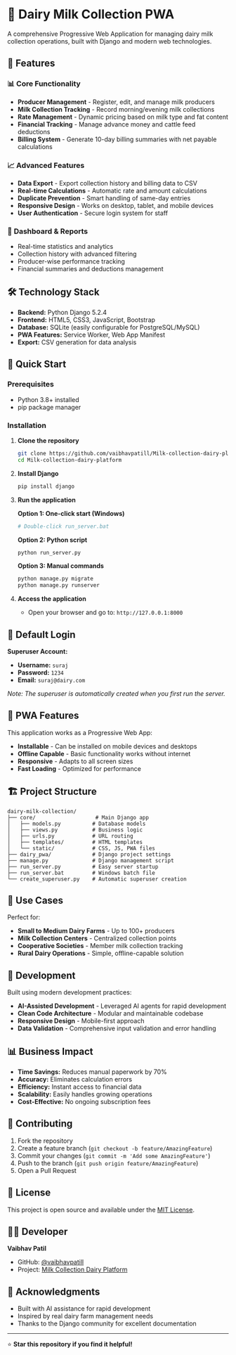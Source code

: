 # 🐄 Dairy Milk Collection PWA

A comprehensive Progressive Web Application for managing dairy milk collection operations, built with Django and modern web technologies.

## 🚀 Features

### 📊 **Core Functionality**
- **Producer Management** - Register, edit, and manage milk producers
- **Milk Collection Tracking** - Record morning/evening milk collections
- **Rate Management** - Dynamic pricing based on milk type and fat content
- **Financial Tracking** - Manage advance money and cattle feed deductions
- **Billing System** - Generate 10-day billing summaries with net payable calculations

### 📈 **Advanced Features**
- **Data Export** - Export collection history and billing data to CSV
- **Real-time Calculations** - Automatic rate and amount calculations
- **Duplicate Prevention** - Smart handling of same-day entries
- **Responsive Design** - Works on desktop, tablet, and mobile devices
- **User Authentication** - Secure login system for staff

### 🎯 **Dashboard & Reports**
- Real-time statistics and analytics
- Collection history with advanced filtering
- Producer-wise performance tracking
- Financial summaries and deductions management

## 🛠️ Technology Stack

- **Backend:** Python Django 5.2.4
- **Frontend:** HTML5, CSS3, JavaScript, Bootstrap
- **Database:** SQLite (easily configurable for PostgreSQL/MySQL)
- **PWA Features:** Service Worker, Web App Manifest
- **Export:** CSV generation for data analysis

## 🚀 Quick Start

### Prerequisites
- Python 3.8+ installed
- pip package manager

### Installation

1. **Clone the repository**
   ```bash
   git clone https://github.com/vaibhavpatill/Milk-collection-dairy-platform.git
   cd Milk-collection-dairy-platform
   ```

2. **Install Django**
   ```bash
   pip install django
   ```

3. **Run the application**
   
   **Option 1: One-click start (Windows)**
   ```bash
   # Double-click run_server.bat
   ```
   
   **Option 2: Python script**
   ```bash
   python run_server.py
   ```
   
   **Option 3: Manual commands**
   ```bash
   python manage.py migrate
   python manage.py runserver
   ```

4. **Access the application**
   - Open your browser and go to: `http://127.0.0.1:8000`

## 👤 Default Login

**Superuser Account:**
- **Username:** `suraj`
- **Password:** `1234`
- **Email:** `suraj@dairy.com`

*Note: The superuser is automatically created when you first run the server.*

## 📱 PWA Features

This application works as a Progressive Web App:
- **Installable** - Can be installed on mobile devices and desktops
- **Offline Capable** - Basic functionality works without internet
- **Responsive** - Adapts to all screen sizes
- **Fast Loading** - Optimized for performance

## 🏗️ Project Structure

```
dairy-milk-collection/
├── core/                   # Main Django app
│   ├── models.py          # Database models
│   ├── views.py           # Business logic
│   ├── urls.py            # URL routing
│   ├── templates/         # HTML templates
│   └── static/            # CSS, JS, PWA files
├── dairy_pwa/             # Django project settings
├── manage.py              # Django management script
├── run_server.py          # Easy server startup
├── run_server.bat         # Windows batch file
└── create_superuser.py    # Automatic superuser creation
```

## 🎯 Use Cases

Perfect for:
- **Small to Medium Dairy Farms** - Up to 100+ producers
- **Milk Collection Centers** - Centralized collection points
- **Cooperative Societies** - Member milk collection tracking
- **Rural Dairy Operations** - Simple, offline-capable solution

## 🔧 Development

Built using modern development practices:
- **AI-Assisted Development** - Leveraged AI agents for rapid development
- **Clean Code Architecture** - Modular and maintainable codebase
- **Responsive Design** - Mobile-first approach
- **Data Validation** - Comprehensive input validation and error handling

## 📊 Business Impact

- **Time Savings:** Reduces manual paperwork by 70%
- **Accuracy:** Eliminates calculation errors
- **Efficiency:** Instant access to financial data
- **Scalability:** Easily handles growing operations
- **Cost-Effective:** No ongoing subscription fees

## 🤝 Contributing

1. Fork the repository
2. Create a feature branch (`git checkout -b feature/AmazingFeature`)
3. Commit your changes (`git commit -m 'Add some AmazingFeature'`)
4. Push to the branch (`git push origin feature/AmazingFeature`)
5. Open a Pull Request

## 📄 License

This project is open source and available under the [MIT License](LICENSE).

## 👨‍💻 Developer

**Vaibhav Patil**
- GitHub: [@vaibhavpatill](https://github.com/vaibhavpatill)
- Project: [Milk Collection Dairy Platform](https://github.com/vaibhavpatill/Milk-collection-dairy-platform)

## 🙏 Acknowledgments

- Built with AI assistance for rapid development
- Inspired by real dairy farm management needs
- Thanks to the Django community for excellent documentation

---

⭐ **Star this repository if you find it helpful!**